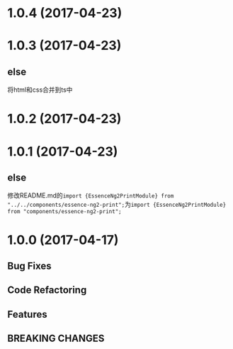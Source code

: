 # 1.0.4 (2017-04-23)

# 1.0.3 (2017-04-23)

## else

将html和css合并到ts中

# 1.0.2 (2017-04-23)

# 1.0.1 (2017-04-23)

## else

修改README.md的`import {EssenceNg2PrintModule} from "../../components/essence-ng2-print";`为`import {EssenceNg2PrintModule} from "components/essence-ng2-print";`

# 1.0.0 (2017-04-17)

## Bug Fixes

## Code Refactoring

## Features

## BREAKING CHANGES
